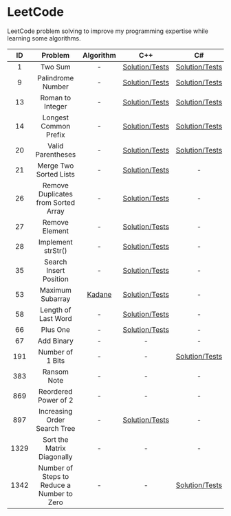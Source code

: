 # LeetCode

LeetCode problem solving to improve my programming expertise while learning some algorithms.

ID|Problem|Algorithm|C++|C#|Rust
|:-:|:-:|:-:|:-:|:-:|:-:|
1|Two Sum|-|[Solution/Tests](https://github.com/mezdelex/LeetCode/blob/main/cpp/src/0001_TwoSum.cpp)|[Solution/Tests](https://github.com/mezdelex/LeetCode/blob/main/csharp/src/0001_TwoSum.cs)|[Solution/Tests](https://github.com/mezdelex/LeetCode/blob/main/rust/src/_0001_two_sum.rs)
9|Palindrome Number|-|[Solution/Tests](https://github.com/mezdelex/LeetCode/blob/main/cpp/src/0009_PalindromeNumber.cpp)|[Solution/Tests](https://github.com/mezdelex/LeetCode/blob/main/csharp/src/0009_PalindromeNumber.cs)|[Solution/Tests](https://github.com/mezdelex/LeetCode/blob/main/rust/src/_0009_palindrome_number.rs)
13|Roman to Integer|-|[Solution/Tests](https://github.com/mezdelex/LeetCode/blob/main/cpp/src/0013_RomanToInteger.cpp)|[Solution/Tests](https://github.com/mezdelex/LeetCode/blob/main/csharp/src/0013_RomanToInteger.cs)|[Solution/Tests](https://github.com/mezdelex/LeetCode/blob/main/rust/src/_0013_roman_to_integer.rs)
14|Longest Common Prefix|-|[Solution/Tests](https://github.com/mezdelex/LeetCode/blob/main/cpp/src/0014_LongestCommonPrefix.cpp)|[Solution/Tests](https://github.com/mezdelex/LeetCode/blob/main/csharp/src/0014_LongestCommonPrefix.cs)|[Solution/Tests](https://github.com/mezdelex/LeetCode/blob/main/rust/src/_0014_longest_common_prefix.rs)
20|Valid Parentheses|-|[Solution/Tests](https://github.com/mezdelex/LeetCode/blob/main/cpp/src/0020_ValidParentheses.cpp)|[Solution/Tests](https://github.com/mezdelex/LeetCode/blob/main/csharp/src/0020_ValidParentheses.cs)|[Solution/Tests](https://github.com/mezdelex/LeetCode/blob/main/rust/src/_0020_valid_parentheses.rs)
21|Merge Two Sorted Lists|-|[Solution/Tests](https://github.com/mezdelex/LeetCode/blob/main/cpp/src/0021_MergeTwoSortedLists.cpp)|-|[Solution/Tests](https://github.com/mezdelex/LeetCode/blob/main/rust/src/_0021_merge_two_sorted_lists.rs)
26|Remove Duplicates from Sorted Array|-|[Solution/Tests](https://github.com/mezdelex/LeetCode/blob/main/cpp/src/0026_RemoveDuplicatesFromSortedArray.cpp)|-|[Solution/Tests](https://github.com/mezdelex/LeetCode/blob/main/rust/src/_0026_remove_duplicates_from_sorted_array.rs)
27|Remove Element|-|[Solution/Tests](https://github.com/mezdelex/LeetCode/blob/main/cpp/src/0027_RemoveElement.cpp)|-|-
28|Implement strStr()|-|[Solution/Tests](https://github.com/mezdelex/LeetCode/blob/main/cpp/src/0028_Implement_strStr.cpp)|-|-
35|Search Insert Position|-|[Solution/Tests](https://github.com/mezdelex/LeetCode/blob/main/cpp/src/0035_SearchInsertPosition.cpp)|-|-
53|Maximum Subarray|[Kadane](https://en.wikipedia.org/wiki/Maximum_subarray_problem)|[Solution/Tests](https://github.com/mezdelex/LeetCode/blob/main/cpp/src/0053_MaximumSubarray.cpp)|-|-
58|Length of Last Word|-|[Solution/Tests](https://github.com/mezdelex/LeetCode/blob/main/cpp/src/0058_LengthOfLastWord.cpp)|-|-
66|Plus One|-|[Solution/Tests](https://github.com/mezdelex/LeetCode/blob/main/cpp/src/0066_PlusOne.cpp)|-|-
67|Add Binary|-|-|-|[Solution/Tests](https://github.com/mezdelex/LeetCode/blob/main/rust/src/_0067_add_binary.rs)
191|Number of 1 Bits|-|-|[Solution/Tests](https://github.com/mezdelex/LeetCode/blob/main/csharp/src/0191_NumberOf1Bits.cs)|-
383|Ransom Note|-|-|-|[Solution/Tests](https://github.com/mezdelex/LeetCode/blob/main/rust/src/_0383_ransom_note.rs)
869|Reordered Power of 2|-|-|-|[Solution/Tests](https://github.com/mezdelex/LeetCode/blob/main/rust/src/_0869_reordered_power_of_2.rs)
897|Increasing Order Search Tree|-|[Solution/Tests](https://github.com/mezdelex/LeetCode/blob/main/cpp/src/0897_IncreasingOrderSearchTree.cpp)|-|-
1329|Sort the Matrix Diagonally|-|-|-|[Solution/Tests](https://github.com/mezdelex/LeetCode/blob/main/rust/src/_1329_sort_the_matrix_diagonally.rs)
1342|Number of Steps to Reduce a Number to Zero|-|-|[Solution/Tests](https://github.com/mezdelex/LeetCode/blob/main/csharp/src/1342_NumberOfStepsToReduceANumberToZero.cs)|-
